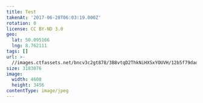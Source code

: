 ```yaml
---
title: Test
takenAt: '2017-06-28T06:03:19.000Z'
rotation: 0
license: CC BY-ND 3.0
geo:
  lat: 50.095166
  lng: 8.762111
tags: []
url: >-
  //images.ctfassets.net/bncv3c2gt878/3B8vtqD2ThkNiHXSxYOUVH/12b5f79dad1c2acac574ee57403a2220/test_35414977442_o
size: 3183076
image:
  width: 4608
  height: 3456
contentType: image/jpeg
---
```


